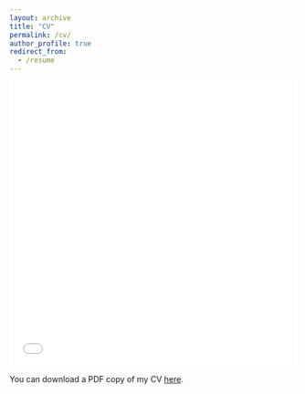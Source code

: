 ```yaml
---
layout: archive
title: "CV"
permalink: /cv/
author_profile: true
redirect_from:
  - /resume
---
```


<iframe src="/files/pdf/CV_Zhong_Feb2025.pdf" width="100%" height="500" frameborder="no" border="0" marginwidth="0" marginheight="0"></iframe>

You can download a PDF copy of my CV [here](/files/pdf/CV_Zhong_Feb2025.pdf).
